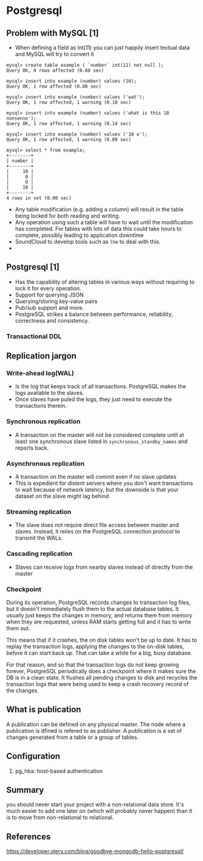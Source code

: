 # Postgresql

## Problem with MySQL [1]
- When defining a field as int(11) you can just happily insert textual data and MySQL will try to convert it

```
mysql> create table example ( `number` int(11) not null );
Query OK, 0 rows affected (0.08 sec)

mysql> insert into example (number) values (10);
Query OK, 1 row affected (0.08 sec)

mysql> insert into example (number) values ('wat');
Query OK, 1 row affected, 1 warning (0.10 sec)

mysql> insert into example (number) values ('what is this 10 nonsense');
Query OK, 1 row affected, 1 warning (0.14 sec)

mysql> insert into example (number) values ('10 a');
Query OK, 1 row affected, 1 warning (0.09 sec)

mysql> select * from example;
+--------+
| number |
+--------+
|     10 |
|      0 |
|      0 |
|     10 |
+--------+
4 rows in set (0.00 sec)
```
- Any table modification (e.g. adding a column) will result in the table being locked for both reading and writing.
- Any operation using such a table will have to wait until the modification has completed. For tables with lots of data this could take hours to complete, possibly leading to application downtime
- SoundCloud to develop tools such as `lhm` to deal with this.
- 

## Postgresql [1]
- Has the capability of altering tables in various ways without requiring to lock it for every operation.
- Support for querying JSON
- Querying/storing key-value pairs
- Pub/sub support and more.
- PostgreSQL strikes a balance between performance, reliability, correctness and consistency.

### Transactional DDL


## Replication jargon
### Write-ahead log(WAL)
- Is the log that keeps track of all transactions. PostgreSQL makes the logs available to the slaves.
- Once slaves have puled the logs, they just need to execute the transactions therein.

### Synchronous replication
- A transaction on the master will not be considered complete until at least one synchronous slave listed in `synchronous_standby_names` and reports back.

### Asynchronous replication
- A transaction on the master will commit even if no slave updates
- This is expedient for distent servers where you don't want transactions to wait because of network latency, but the downside is that your dataset on the slave might lag behind

### Streaming replication
- The slave does not require direct file access between master and slaves. Instead, it relies on the PostgreSQL connection protocol to transmit the WALs. 

### Cascading replication
- Slaves can receive logs from nearby slaves instead of directly from the master

### Checkpoint
During its operation, PostgreSQL records changes to transaction log files, but it doesn't immediately flush them to the actual database tables. It usually just keeps the changes in memory, and returns them from memory when they are requested, unless RAM starts getting full and it has to write them out.

This means that if it crashes, the on disk tables won't be up to date. It has to replay the transaction logs, applying the changes to the on-disk tables, before it can start back up. That can take a while for a big, busy database.

For that reason, and so that the transaction logs do not keep growing forever, PostgreSQL periodically does a checkpoint where it makes sure the DB is in a clean state. It flushes all pending changes to disk and recycles the transaction logs that were being used to keep a crash recovery record of the changes.

## What is publication
A publication can be defined on any physical master. The node where a publication is dfined is refered to as publisher. A publication is a set of changes generated from a table or a group of tables.

## Configuration
1. pg_hba: host-based authentication

## Summary

you should never start your project with a non-relational data store. It's much easier to add one later on (which will probably never happen) than it is to move from non-relational to relational.
## References

https://developer.olery.com/blog/goodbye-mongodb-hello-postgresql/